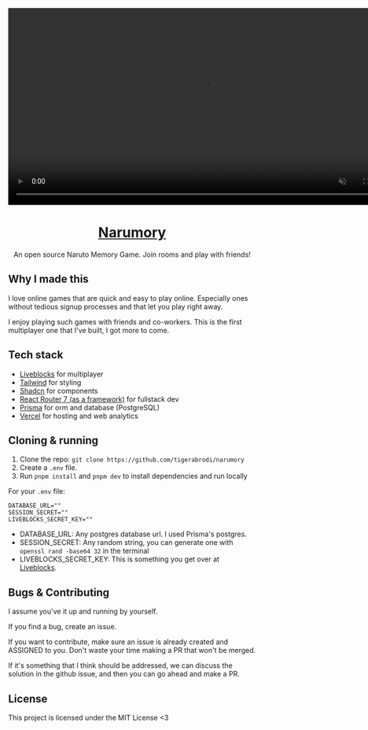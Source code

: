 <div align="center">
  <a href="https://narumory.com">
    <video width="800" autoplay loop muted playsinline>
      <source src="https://github.com/user-attachments/assets/783b5819-73d3-4248-a3f6-bf7fc4ed5123" type="video/mp4">
    </video>
    <h1>Narumory</h1>
  </a>
  <p>
    An open source Naruto Memory Game. Join rooms and play with friends!
  </p>
</div>

## Why I made this

I love online games that are quick and easy to play online. Especially ones without tedious signup processes and that let you play right away.

I enjoy playing such games with friends and co-workers. This is the first multiplayer one that I've built, I got more to come.

## Tech stack

- [Liveblocks](https://liveblocks.io/) for multiplayer
- [Tailwind](https://tailwindcss.com/) for styling
- [Shadcn](https://ui.shadcn.com/) for components
- [React Router 7 (as a framework)](https://reactrouter.com/home) for fullstack dev
- [Prisma](https://prisma.io/) for orm and database (PostgreSQL)
- [Vercel](https://vercel.com/) for hosting and web analytics

## Cloning & running

1. Clone the repo: `git clone https://github.com/tigerabrodi/narumory`
2. Create a `.env` file.
3. Run `pnpm install` and `pnpm dev` to install dependencies and run locally

For your `.env` file:

```
DATABASE_URL=""
SESSION_SECRET=""
LIVEBLOCKS_SECRET_KEY=""
```

- DATABASE_URL: Any postgres database url. I used Prisma's postgres.
- SESSION_SECRET: Any random string, you can generate one with `openssl rand -base64 32` in the terminal
- LIVEBLOCKS_SECRET_KEY: This is something you get over at [Liveblocks](https://liveblocks.io/).

## Bugs & Contributing

I assume you've it up and running by yourself.

If you find a bug, create an issue.

If you want to contribute, make sure an issue is already created and ASSIGNED to you. Don't waste your time making a PR that won't be merged.

If it's something that I think should be addressed, we can discuss the solution in the github issue, and then you can go ahead and make a PR.

## License

This project is licensed under the MIT License <3
